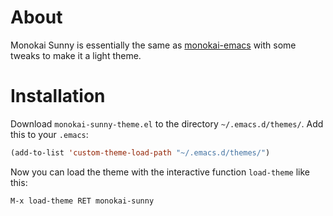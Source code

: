 # About

Monokai Sunny is essentially the same as [monokai-emacs](https://github.com/oneKelvinSmith/monokai-emacs) with some tweaks to make it a light theme.

# Installation

Download `monokai-sunny-theme.el` to the directory `~/.emacs.d/themes/`. Add this to your
`.emacs`:

```lisp
(add-to-list 'custom-theme-load-path "~/.emacs.d/themes/")
```

Now you can load the theme with the interactive function `load-theme` like this:

`M-x load-theme RET monokai-sunny`
